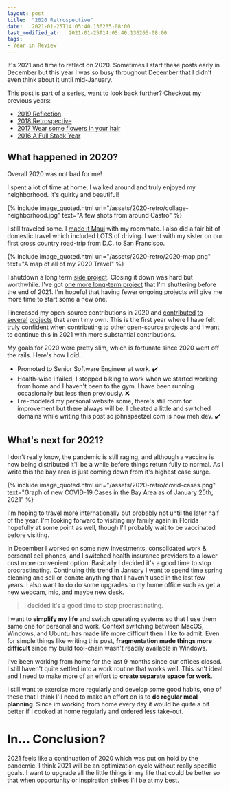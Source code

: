 ```yaml
---
layout: post
title:  "2020 Retrospective"
date:   2021-01-25T14:05:40.136265-08:00
last_modified_at:   2021-01-25T14:05:40.136265-08:00
tags:
- Year in Review
---
```


It's 2021 and time to reflect on 2020. Sometimes I start these posts early in December but this year I was so busy throughout December that I didn't even think about it until mid-January.

This post is part of a series, want to look back further? Checkout my previous years:
* [2019 Reflection](2019-reflection)
* [2018 Retrospective](2018-retrospective)
* [2017 Wear some flowers in your hair](2017-wear-flowers-in-your-hair)
* [2016 A Full Stack Year](2016-a-full-stack-year)

## What happened in 2020?
Overall 2020 was not bad for me!

I spent a lot of time at home, I walked around and truly enjoyed my neighborhood. It's quirky and beautiful!

{% include image_quoted.html url="/assets/2020-retro/collage-neighborhood.jpg" text="A few shots from around Castro" %}

I still traveled some. I [made it Maui](maui-during-pandemic) with my roommate. I also did a fair bit of domestic travel which included LOTS of driving. I went with my sister on our first cross country road-trip from D.C. to San Francisco.

{% include image_quoted.html url="/assets/2020-retro/2020-map.png" text="A map of all of my 2020 Travel" %}


I shutdown a long term [side project](era-of-hosting). Closing it down was hard but worthwhile. I've got [one more long-term project](enlio) that I'm shuttering before the end of 2021. I'm hopeful that having fewer ongoing projects will give me more time to start some a new one.

I increased my open-source contributions in 2020 and [contributed](https://github.com/federico-terzi/modulo) [to](https://github.com/lightSAML/lightSAML) [several](https://github.com/symfony/symfony-docs) [projects](https://github.com/autokey/autokey) that aren't my own. This is the first year where I have felt truly confident when contributing to other open-source projects and I want to continue this in 2021 with more substantial contributions.

My goals for 2020 were pretty slim, which is fortunate since 2020 went off the rails. Here's how I did..
* Promoted to Senior Software Engineer at work. ✔️
* Health-wise I failed, I stopped biking to work when we started working from home and I haven't been to the gym. I have been running occasionally but less then previously. ❌
* I re-modeled my personal website some, there's still room for improvement but there always will be. I cheated a little and switched domains while writing this post so johnspaetzel.com is now meh.dev. ✔️

## What's next for 2021?

I don't really know, the pandemic is still raging, and although a vaccine is now being distributed it'll be a while before things return fully to normal. As I write this the bay area is just coming down from it's highest case surge.

{% include image_quoted.html url="/assets/2020-retro/covid-cases.png" text="Graph of new COVID-19 Cases in the Bay Area as of January 25th, 2021" %}


I'm hoping to travel more internationally but probably not until the later half of the year. I'm looking forward to visiting my family again in Florida hopefully at some point as well, though I'll probably wait to be vaccinated before visiting.

In December I worked on some new investments, consolidated work & personal cell phones, and I switched health insurance providers to a lower cost more convenient option. Basically I decided it's a good time to stop procrastinating. Continuing this trend in January I want to spend time spring cleaning and sell or donate anything that I haven't used in the last few years. I also want to do do some upgrades to my home office such as get a new webcam, mic, and maybe new desk.

 > I decided it's a good time to stop procrastinating.

I want to **simplify my life** and switch operating systems so that I use them same one for personal and work. Context switching between MacOS, Windows, and Ubuntu has made life more difficult then I like to admit. Even for simple things like writing this post, **fragmentation made things more difficult** since my build tool-chain wasn't readily available in Windows.

I've been working from home for the last 9 months since our offices closed. I still haven't quite settled into a work routine that works well. This isn't ideal and I need to make more of an effort to **create separate space for work**.

I still want to exercise more regularly and develop some good habits, one of these that I think I'll need to make an effort on is to **do regular meal planning**. Since im working from home every day it would be quite a bit better if I cooked at home regularly and ordered less take-out.

# In... Conclusion?

2021 feels like a continuation of 2020 which was put on hold by the pandemic. I think 2021 will be an optimization cycle without really specific goals. I want to upgrade all the little things in my life that could be better so that when opportunity or inspiration strikes I'll be at my best.